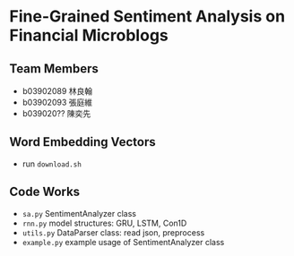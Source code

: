 # Fine-Grained Sentiment Analysis on Financial Microblogs
## Team Members
* b03902089 林良翰
* b03902093 張庭維
* b039020?? 陳奕先

## Word Embedding Vectors
* run `download.sh`

## Code Works
* `sa.py` SentimentAnalyzer class
* `rnn.py` model structures: GRU, LSTM, Con1D
* `utils.py` DataParser class: read json, preprocess
* `example.py` example usage of SentimentAnalyzer class
